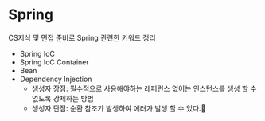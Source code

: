 
# Spring
CS지식 및 면접 준비로 Spring 관련한 키워드 정리

* Spring IoC
* Spring IoC Container
* Bean
* Dependency Injection
  + 생성자 장점: 필수적으로 사용해야하는 레퍼런스 없이는 인스턴스를 생성 할 수 없도록 강제하는 방법
  + 생성자 단점: 순환 참조가 발생하여 에러가 발생 할 수 있다.
